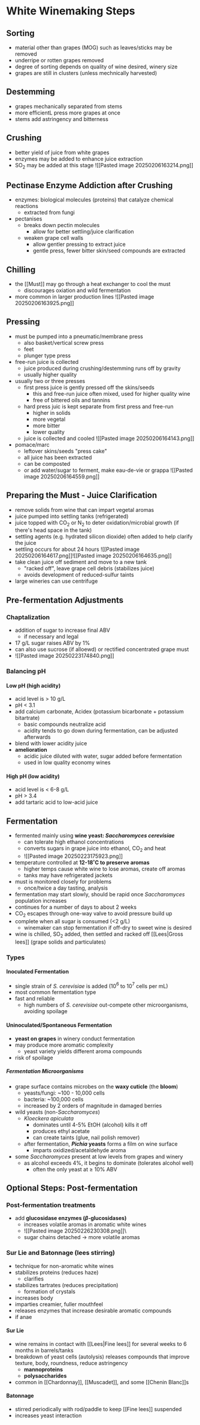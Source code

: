 # White Winemaking Steps
## Sorting
- material other than grapes (MOG) such as leaves/sticks may be removed
- underripe or rotten grapes removed
- degree of sorting depends on quality of wine desired, winery size
- grapes are still in clusters (unless mechnically harvested)
## Destemming
- grapes mechanically separated from stems
- more efficientL press more grapes at once
- stems add astringency and bitterness
## Crushing
- better yield of juice from white grapes
- enzymes may be added to enhance juice extraction
- SO$_2$ may be added at this stage
![[Pasted image 20250206163214.png]]
## Pectinase Enzyme Addiction after Crushing
- enzymes: biological molecules (proteins) that catalyze chemical reactions
	- extracted from fungi
- pectanises
	- breaks down pectin molecules
		- allow for better settling/juice clarification
	- weaken grape cell walls
		- allow gentler pressing to extract juice
		- gentle press, fewer bitter skin/seed compounds are extracted
## Chilling
- the [[Must]] may go through a heat exchanger to cool the must
	- discourages oxiation and wild fermentation
- more common in larger production lines
![[Pasted image 20250206163925.png]]
## Pressing
- must be pumped into a pneumatic/membrane press
	- also basket/vertical screw press
	- feet
	- plunger type press
- free-run juice is collected
	- juice produced during crushing/destemming runs off by gravity
	- usually higher quality
- usually two or three presses
	- first press juice is gently pressed off the skins/seeds
		- this and free-run juice often mixed, used for higher quality wine
		- free of bittered oils and tannins
	- hard press juic is kept separate from first press and free-run
		- higher in solids
		- more vegetal
		- more bitter
		- lower quality
	- juice is collected and cooled
![[Pasted image 20250206164143.png]]
- pomace/marc
	- leftover skins/seeds "press cake"
	- all juice has been extracted
	- can be composted
	- or add water/sugar to ferment, make eau-de-vie or grappa
![[Pasted image 20250206164559.png]]
## Preparing the Must - Juice Clarification
- remove solids from wine that can impart vegetal aromas
- juice pumped into settling tanks (refrigerated)
- juice topped with CO$_2$ or N$_2$ to deter oxidation/microbial growth (if there's head space in the tank)
- settling agents (e.g. hydrated silicon dioxide) often added to help clarify the juice
- settling occurs for about 24 hours
![[Pasted image 20250206164617.png]]![[Pasted image 20250206164635.png]]
- take clean juice off sediment and move to a new tank
	- "racked off", leave grape cell debris (stabilizes juice)
	- avoids development of reduced-sulfur taints
- large wineries can use centrifuge
## Pre-fermentation Adjustments
### Chaptalization
- addition of sugar to increase final ABV
	- if necessary and legal
- 17 g/L sugar raises ABV by 1%
- can also use sucrose (if alloewd) or rectified concentrated grape must
- ![[Pasted image 20250223174840.png]]
### Balancing pH
#### Low pH (high acidity)
- acid level is > 10 g/L
- pH < 3.1
- add calcium carbonate, Acidex (potassium bicarbonate + potassium bitartrate)
	- basic compounds neutralize acid
	- acidity tends to go down during fermentation, can be adjusted afterwards
- blend with lower acidity juice
- **amelioration**
	- acidic juice diluted with water, sugar added before fermentation
	- used in low quality economy wines
#### High pH (low acidity)
- acid level is < 6-8 g/L
- pH > 3.4
- add tartaric acid to low-acid juice
## Fermentation
- fermented mainly using **wine yeast: *Saccharomyces cerevisiae***
	- can tolerate high ethanol concentrations
	- converts sugars in grape juice into ethanol, CO$_2$ and heat
	- ![[Pasted image 20250223175923.png]]
- temperature controlled at **12-18˚C to preserve aromas**
	- higher temps cause white wine to lose aromas, create off aromas
	- tanks may have refrigerated jackets
- must is monitored closely for problems
	- once/twice a day tasting, analysis
- fermentation may start slowly, should be rapid once *Saccharomyces* population increases
- continues for a number of days to about 2 weeks
- CO$_2$ escapes through one-way valve to avoid pressure build up
- complete when all sugar is consumed (<2 g/L)
	- winemaker can stop fermentation if off-dry to sweet wine is desired
- wine is chilled, SO$_2$ added, then settled and racked off [[Lees|Gross lees]] (grape solids and particulates) 
### Types
#### Inoculated Fermentation
- single strain of *S. cerevisiae* is added (10$^6$ to 10$^7$ cells per mL)
- most common fermentation type
- fast and reliable
	- high numbers of *S. cerevisiae* out-compete other microorganisms, avoiding spoilage
#### Uninoculated/Spontaneous Fermentation
- **yeast on grapes** in winery conduct fermentation
- may produce more aromatic complexity
	- yeast variety yields different aroma compounds
- risk of spoilage
##### Fermentation Microorganisms
- grape surface contains microbes on the **waxy cuticle** (the **bloom**)
	- yeasts/fungi: ~100 - 10,000 cells
	- bacteria: ~100,000 cells
	- increased by 2 orders of magnitude in damaged berries
- wild yeasts (non-*Saccharomyces*)
	- *Kloeckera apiculata*
		- dominates until 4-5% EtOH (alcohol) kills it off
		- produces ethyl acetate
		- can create taints (glue, nail polish remover)
	- after fermentation, ***Pichia* yeasts** forms a film on wine surface
		- imparts oxidized/acetaldehyde aroma
- some *Saccharomyces* present at low levels from grapes and winery
	- as alcohol exceeds 4%, it begins to dominate (tolerates alcohol well)
		- often the only yeast at $\geq$ 10% ABV
## Optional Steps: Post-fermentation
### Post-fermentation treatments
- add **glucosidase enzymes ($\beta$-glucosidases)** 
	- increases volatile aromas in aromatic white wines
	- ![[Pasted image 20250226230308.png]]\
	- sugar chains detached -> more volatile aromas
### Sur Lie and Batonnage (lees stirring)
- technique for non-aromatic white wines
- stabilizes proteins (reduces haze)
	- clarifies
- stabilizes tartrates (reduces precipitation)
	- formation of crystals
- increases body
- imparties creamier, fuller mouthfeel
- releases enzymes that increase desirable aromatic compounds
- if anae
#### Sur Lie
- wine remains in contact with [[Lees|Fine lees]] for several weeks to 6 months in barrels/tanks
- breakdown of yeast cells (autolysis) releases compounds that improve texture, body, roundness, reduce astringency
	- **mannoproteins**
	- **polysaccharides**
- common in [[Chardonnay]], [[Muscadet]], and some [[Chenin Blanc]]s
#### Batonnage
- stirred periodically with rod/paddle to keep [[Fine lees]] suspended
- increases yeast interaction